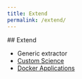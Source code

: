 ```yaml
---
title: Extend
permalink: /extend/
---
```


## Extend

  - Generic extractor
  - [Custom Science](/extend/custom-science/)
  - [Docker Applications](/extend/docker-applications/)
